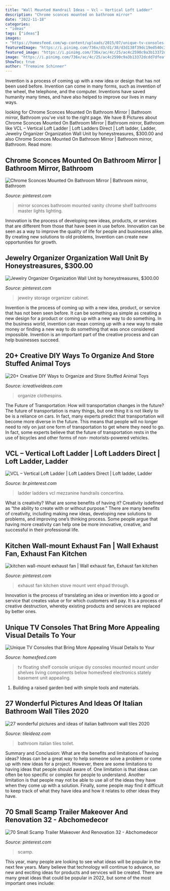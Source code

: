 ```yaml
---
title: "Wall Mounted Handrail Ideas ~ Vcl – Vertical Loft Ladder"
description: "Chrome sconces mounted on bathroom mirror"
date: "2022-11-18"
categories:
- "ideas"
tags: ["ideas"]
images:
- "https://homesfeed.com/wp-content/uploads/2015/07/unique-tv-consoles-on-wall-mounted-tv-console-with-media-storage-plus-speaker-and-flat-tv-on-white-wall.jpg"
featuredImage: "https://i.pinimg.com/736x/d3/d1/38/d3d138f39dc19ed540c3072210d6c5cb--kitchen-exhaust-fan-kitchen-stove.jpg"
featured_image: "https://i.pinimg.com/736x/ac/4c/25/ac4c2590c9a3b13372dcdd7dfeaf0326.jpg"
image: "https://i.pinimg.com/736x/ac/4c/25/ac4c2590c9a3b13372dcdd7dfeaf0326.jpg"
ShowToc: true
author: "Tremaine Schinner"
---
```



Invention is a process of coming up with a new idea or design that has not been used before. Invention can come in many forms, such as invention of the wheel, the telephone, and the computer. Inventions have saved humanity many times, and have also helped to improve our lives in many ways.

	

		
looking for Chrome Sconces Mounted On Bathroom Mirror | Bathroom mirror, Bathroom you've visit to the right page. We have 8 Pictures about Chrome Sconces Mounted On Bathroom Mirror | Bathroom mirror, Bathroom like VCL – Vertical Loft Ladder | Loft Ladders Direct | Loft ladder, Ladder, Jewelry Organizer Organization Wall Unit by honeystreasures, $300.00 and also Chrome Sconces Mounted On Bathroom Mirror | Bathroom mirror, Bathroom. Read more:
		
    
## Chrome Sconces Mounted On Bathroom Mirror | Bathroom Mirror, Bathroom

<img loading=lazy src="https://i.pinimg.com/736x/ac/4c/25/ac4c2590c9a3b13372dcdd7dfeaf0326.jpg" onerror="this.onerror=null;this.src='https://tse4.mm.bing.net/th?id=OIP.qtIGv3LmHpDyMZ0gMOgIiQHaJ4&amp;pid=15.1';" alt="Chrome Sconces Mounted On Bathroom Mirror | Bathroom mirror, Bathroom">

_Source: pinterest.com_

>mirror sconces bathroom mounted vanity chrome shelf bathrooms master lights lighting. 

	

Innovation is the process of developing new ideas, products, or services that are different from those that have been in use before. Innovation can be seen as a way to improve the quality of life for people and businesses alike. By creating new solutions to old problems, Invention can create new opportunities for growth.

    
## Jewelry Organizer Organization Wall Unit By Honeystreasures, $300.00

<img loading=lazy src="https://i.pinimg.com/736x/fa/57/b4/fa57b4ef72b1f47975f84993aec8f97c--jewelry-organization-jewelry-storage.jpg" onerror="this.onerror=null;this.src='https://tse3.mm.bing.net/th?id=OIP.2tCdipg4lUggQ61HWnli-QHaLG&amp;pid=15.1';" alt="Jewelry Organizer Organization Wall Unit by honeystreasures, $300.00">

_Source: pinterest.com_

>jewelry storage organizer cabinet. 

	

Invention is the process of coming up with a new idea, product, or service that has not been seen before. It can be something as simple as creating a new design for a product or coming up with a new way to do something. In the business world, invention can mean coming up with a new way to make money or finding a new way to do something that was once considered impossible. Invention is an important part of the creative process and can help businesses succeed.

    
## 20+ Creative DIY Ways To Organize And Store Stuffed Animal Toys

<img loading=lazy src="https://www.icreativeideas.com/wp-content/uploads/2015/07/stuffedanimal24.jpg" onerror="this.onerror=null;this.src='https://tse4.mm.bing.net/th?id=OIP._MgxVTHje8y05Tidgo88dwAAAA&amp;pid=15.1';" alt="20+ Creative DIY Ways to Organize and Store Stuffed Animal Toys">

_Source: icreativeideas.com_

>organize clothespins. 

	

The Future of Transportation: How will transportation changes in the future?
The future of transportation is many things, but one thing it is not likely to be is a reliance on cars. In fact, many experts predict that transportation will become more diverse in the future. This means that people will no longer need to rely on just one form of transportation to get where they need to go. In fact, some experts believe that the future of transportation rests in the use of bicycles and other forms of non- motorists-powered vehicles.

    
## VCL – Vertical Loft Ladder | Loft Ladders Direct | Loft Ladder, Ladder

<img loading=lazy src="https://i.pinimg.com/736x/6f/f2/3d/6ff23d485ded9ebeade8760eb14fbf10.jpg" onerror="this.onerror=null;this.src='https://tse1.mm.bing.net/th?id=OIP.JSYkKL7eQgp2WM7Gyy79HgHaNK&amp;pid=15.1';" alt="VCL – Vertical Loft Ladder | Loft Ladders Direct | Loft ladder, Ladder">

_Source: br.pinterest.com_

>ladder ladders vcl mezzanine handrails concertina. 

	

What is creativity? What are some benefits of having it?
Creativity isdefined as “the ability to create with or without purpose.” There are many benefits of creativity, including making new ideas, developing new solutions to problems, and improving one’s thinking process. Some people argue that having more creativity can help one be more innovative, creative, and successful in their professional life.

    
## Kitchen Wall-mount Exhaust Fan | Wall Exhaust Fan, Exhaust Fan Kitchen

<img loading=lazy src="https://i.pinimg.com/736x/d3/d1/38/d3d138f39dc19ed540c3072210d6c5cb--kitchen-exhaust-fan-kitchen-stove.jpg" onerror="this.onerror=null;this.src='https://tse2.mm.bing.net/th?id=OIP.Bjnlm4970DN6o0LQSha0xwAAAA&amp;pid=15.1';" alt="kitchen wall-mount exhaust fan | Wall exhaust fan, Exhaust fan kitchen">

_Source: pinterest.com_

>exhaust fan kitchen stove mount vent ehpad through. 

	

Innovation is the process of translating an idea or invention into a good or service that creates value or for which customers will pay. It is a process of creative destruction, whereby existing products and services are replaced by better ones.

    
## Unique TV Consoles That Bring More Appealing Visual Details To Your

<img loading=lazy src="https://homesfeed.com/wp-content/uploads/2015/07/unique-tv-consoles-on-wall-mounted-tv-console-with-media-storage-plus-speaker-and-flat-tv-on-white-wall.jpg" onerror="this.onerror=null;this.src='https://tse3.mm.bing.net/th?id=OIP.QJfWAuyusVLgXDiE28ReDwHaKl&amp;pid=15.1';" alt="Unique TV Consoles that Bring More Appealing Visual Details to Your">

_Source: homesfeed.com_

>tv floating shelf console unique diy consoles mounted mount under shelves living components below homesfeed electronics stately basement unit appealing. 

	

1. Building a raised garden bed with simple tools and materials.

    
## 27 Wonderful Pictures And Ideas Of Italian Bathroom Wall Tiles 2020

<img loading=lazy src="https://www.tileideaz.com/wp-content/uploads/2015/10/mesmerezing-italian-bathrooms-design-with-white-washstand-and-toilet-on-the-brown-wooden-flooring-combined-with-glass-shower-room-idea.jpg" onerror="this.onerror=null;this.src='https://tse3.mm.bing.net/th?id=OIP.HGJy1a1M5zJiPSR6RiIwhQHaFj&amp;pid=15.1';" alt="27 wonderful pictures and ideas of italian bathroom wall tiles 2020">

_Source: tileideaz.com_

>bathroom italian tiles toilet. 

	

Summary and Conclusion: What are the benefits and limitations of having ideas?
Ideas can be a great way to help someone solve a problem or come up with new ideas for a project. However, there are some limitations to having ideas that people should aware of. One limitation is that ideas can often be too specific or complex for people to understand. Another limitation is that people may not be able to use all of the ideas they have when they come up with a solution. Finally, some people may find it difficult to keep track of what they have idea and how it relates to other ideas they have.

    
## 70 Small Scamp Trailer Makeover And Renovation 32 - Abchomedecor

<img loading=lazy src="https://i.pinimg.com/736x/ed/69/46/ed6946e71e517195677a2bb4201e9e7b.jpg" onerror="this.onerror=null;this.src='https://tse2.mm.bing.net/th?id=OIP.-NVDVznRjH96M7Mzm244awHaLh&amp;pid=15.1';" alt="70 Small Scamp Trailer Makeover And Renovation 32 - Abchomedecor">

_Source: pinterest.com_

>scamp. 

	

This year, many people are looking to see what ideas will be popular in the next few years. Many believe that technology will continue to advance, so new and exciting ideas for products and services will be created. There are many great ideas that could be popular in 2022, but some of the most important ones include: 

